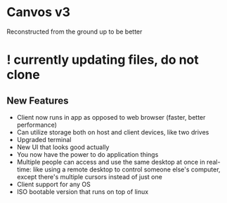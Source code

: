 # Canvos v3
Reconstructed from the ground up to be better

# ! currently updating files, do not clone

## New Features
- Client now runs in app as opposed to web browser (faster, better performance)
- Can utilize storage both on host and client devices, like two drives
- Upgraded terminal
- New UI that looks good actually
- You now have the power to do application things
- Multiple people can access and use the same desktop at once in real-time: like using a remote desktop to control someone else's computer, except there's multiple cursors instead of just one
- Client support for any OS
- ISO bootable version that runs on top of linux
